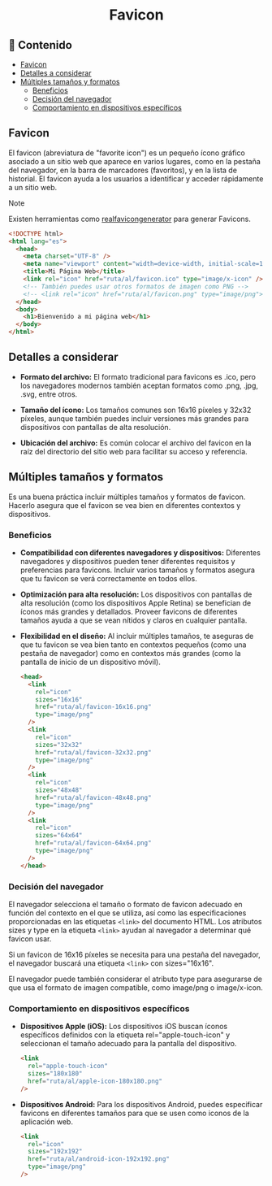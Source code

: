 <h1 align="center">Favicon</h1>

<h2>📑 Contenido</h2>

- [Favicon](#favicon)
- [Detalles a considerar](#detalles-a-considerar)
- [Múltiples tamaños y formatos](#múltiples-tamaños-y-formatos)
  - [Beneficios](#beneficios)
  - [Decisión del navegador](#decisión-del-navegador)
  - [Comportamiento en dispositivos específicos](#comportamiento-en-dispositivos-específicos)

## Favicon

El favicon (abreviatura de "favorite icon") es un pequeño ícono gráfico asociado a un sitio web que aparece en varios lugares, como en la pestaña del navegador, en la barra de marcadores (favoritos), y en la lista de historial. El favicon ayuda a los usuarios a identificar y acceder rápidamente a un sitio web.

> [!NOTE]
>
> Existen herramientas como [realfavicongenerator](https://realfavicongenerator.net/) para generar Favicons.

```html
<!DOCTYPE html>
<html lang="es">
  <head>
    <meta charset="UTF-8" />
    <meta name="viewport" content="width=device-width, initial-scale=1.0" />
    <title>Mi Página Web</title>
    <link rel="icon" href="ruta/al/favicon.ico" type="image/x-icon" />
    <!-- También puedes usar otros formatos de imagen como PNG -->
    <!-- <link rel="icon" href="ruta/al/favicon.png" type="image/png"> -->
  </head>
  <body>
    <h1>Bienvenido a mi página web</h1>
  </body>
</html>
```

## Detalles a considerar

- **Formato del archivo:** El formato tradicional para favicons es .ico, pero los navegadores modernos también aceptan formatos como .png, .jpg, .svg, entre otros.

- **Tamaño del ícono:** Los tamaños comunes son 16x16 píxeles y 32x32 píxeles, aunque también puedes incluir versiones más grandes para dispositivos con pantallas de alta resolución.

- **Ubicación del archivo:** Es común colocar el archivo del favicon en la raíz del directorio del sitio web para facilitar su acceso y referencia.

## Múltiples tamaños y formatos

Es una buena práctica incluir múltiples tamaños y formatos de favicon. Hacerlo asegura que el favicon se vea bien en diferentes contextos y dispositivos.

### Beneficios

- **Compatibilidad con diferentes navegadores y dispositivos:** Diferentes navegadores y dispositivos pueden tener diferentes requisitos y preferencias para favicons. Incluir varios tamaños y formatos asegura que tu favicon se verá correctamente en todos ellos.

- **Optimización para alta resolución:** Los dispositivos con pantallas de alta resolución (como los dispositivos Apple Retina) se benefician de íconos más grandes y detallados. Proveer favicons de diferentes tamaños ayuda a que se vean nítidos y claros en cualquier pantalla.

- **Flexibilidad en el diseño:** Al incluir múltiples tamaños, te aseguras de que tu favicon se vea bien tanto en contextos pequeños (como una pestaña de navegador) como en contextos más grandes (como la pantalla de inicio de un dispositivo móvil).

  ```html
  <head>
    <link
      rel="icon"
      sizes="16x16"
      href="ruta/al/favicon-16x16.png"
      type="image/png"
    />
    <link
      rel="icon"
      sizes="32x32"
      href="ruta/al/favicon-32x32.png"
      type="image/png"
    />
    <link
      rel="icon"
      sizes="48x48"
      href="ruta/al/favicon-48x48.png"
      type="image/png"
    />
    <link
      rel="icon"
      sizes="64x64"
      href="ruta/al/favicon-64x64.png"
      type="image/png"
    />
  </head>
  ```

### Decisión del navegador

El navegador selecciona el tamaño o formato de favicon adecuado en función del contexto en el que se utiliza, así como las especificaciones proporcionadas en las etiquetas `<link>` del documento HTML. Los atributos sizes y type en la etiqueta `<link>` ayudan al navegador a determinar qué favicon usar.

Si un favicon de 16x16 píxeles se necesita para una pestaña del navegador, el navegador buscará una etiqueta `<link>` con sizes="16x16".

El navegador puede también considerar el atributo type para asegurarse de que usa el formato de imagen compatible, como image/png o image/x-icon.

### Comportamiento en dispositivos específicos

- **Dispositivos Apple (iOS):** Los dispositivos iOS buscan íconos específicos definidos con la etiqueta rel="apple-touch-icon" y seleccionan el tamaño adecuado para la pantalla del dispositivo.

  ```html
  <link
    rel="apple-touch-icon"
    sizes="180x180"
    href="ruta/al/apple-icon-180x180.png"
  />
  ```

- **Dispositivos Android:** Para los dispositivos Android, puedes especificar favicons en diferentes tamaños para que se usen como iconos de la aplicación web.

  ```html
  <link
    rel="icon"
    sizes="192x192"
    href="ruta/al/android-icon-192x192.png"
    type="image/png"
  />
  ```
